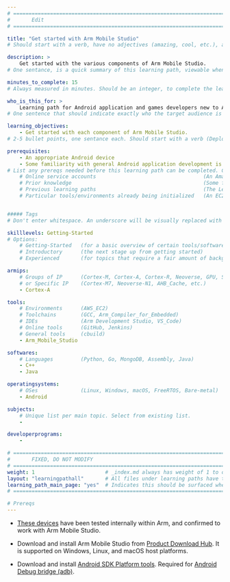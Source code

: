 ```yaml
---
# ================================================================================
#       Edit
# ================================================================================

title: "Get started with Arm Mobile Studio"
# Should start with a verb, have no adjectives (amazing, cool, etc.), and be as concise as possible.

description: >
    Get started with the various components of Arm Mobile Studio.
# One sentance, is a quick summary of this learning path, viewable when searching through all learning paths. 

minutes_to_complete: 15
# Always measured in minutes. Should be an integer, to complete the learning path (not just read it).

who_is_this_for: >
    Learning path for Android application and games developers new to Arm Mobile Studio.
# One sentence that should indicate exactly who the target audience is (developers in X industries using Y tools/software for Z use-case).

learning_objectives: 
    - Get started with each component of Arm Mobile Studio.
# 2-5 bullet points, one sentance each. Should start with a verb (Deploy, Measure) and indicate the value of the objective if possible.

prerequisites:
    - An appropriate Android device
    - Some familiarity with general Android application development is assumed
# List any prereqs needed before this learning path can be completed. Can include:
    # Online service accounts                                   (An Amazon Web Services account)
    # Prior knowledge                                           (Some familiarity with embedded programing)
    # Previous learning paths                                   (The Learning Path: Getting Started with Arm Virtual Hardware)
    # Particular tools/environments already being initialized   (An EC2 instance with AVH installed)


##### Tags
# Don't enter whitespace. An underscore will be visually replaced with whitespace.

skilllevels: Getting-Started
# Options:
    # Getting-Started   (for a basic overview of certain tools/softwares/topics)
    # Introductory      (the next stage up from getting started)
    # Experienced       (for topics that require a fair amount of background knowledge in tools/softwares/topics to complete)

armips:
    # Groups of IP      (Cortex-M, Cortex-A, Cortex-R, Neoverse, GPU, System IP, etc.)
    # or Specific IP    (Cortex-M7, Neoverse-N1, AHB_Cache, etc.)
    - Cortex-A

tools:
    # Environments      (AWS_EC2)
    # Toolchains        (GCC, Arm_Compiler_for_Embedded)
    # IDEs              (Arm Development Studio, VS_Code)
    # Online tools      (GitHub, Jenkins)
    # General tools     (cbuild)
    - Arm_Mobile_Studio

softwares:
    # Languages         (Python, Go, MongoDB, Assembly, Java)
    - C++
    - Java

operatingsystems:
    # OSes              (Linux, Windows, macOS, FreeRTOS, Bare-metal)
    - Android

subjects:
    # Unique list per main topic. Select from existing list.
    - 

developerprograms:
    - 

# ================================================================================
#       FIXED, DO NOT MODIFY
# ================================================================================
weight: 1                       # _index.md always has weight of 1 to order correctly
layout: "learningpathall"       # All files under learning paths have this same wrapper
learning_path_main_page: "yes"  # Indicates this should be surfaced when looking for related content. Only set for _index.md of learning path content.
# ================================================================================

# Prereqs
---
```

- [These devices](https://developer.arm.com/Tools%20and%20Software/Arm%20Mobile%20Studio#Supported-Devices) have been tested internally within Arm, and confirmed to work with Arm Mobile Studio.

- Download and install Arm Mobile Studio from [Product Download Hub](https://developer.arm.com/downloads/view/MOBST-PRO0). It is supported on Windows, Linux, and macOS host platforms.

- Download and install [Android SDK Platform tools](https://developer.android.com/studio/releases/platform-tools.html). Required for [Android Debug bridge (adb)](https://developer.android.com/studio/command-line/adb).
